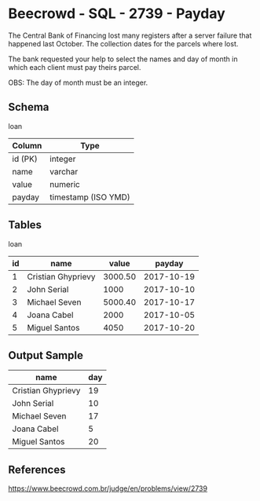 # Beecrowd - SQL - 2739 - Payday

The Central Bank of Financing lost many registers after a server failure that happened last October. 
The collection dates for the parcels where lost.

The bank requested your help to select the names and day of month in which each client must pay theirs parcel.

OBS: The day of month must be an integer.

## Schema

loan

| Column  | Type                 |
|---------|----------------------|
| id (PK) | integer              |
| name    | varchar              |
| value   | numeric              |
| payday  | timestamp (ISO YMD)  |


## Tables

loan

| id  | name               | value   | payday     |
|-----|--------------------|---------|------------|
| 1   | Cristian Ghyprievy | 3000.50 | 2017-10-19 |
| 2   | John Serial        | 1000    | 2017-10-10 |
| 3   | Michael Seven      | 5000.40 | 2017-10-17 |
| 4   | Joana Cabel        | 2000    | 2017-10-05 |
| 5   | Miguel Santos      | 4050    | 2017-10-20 |


## Output Sample

| name               | day |
|--------------------|-----|
| Cristian Ghyprievy | 19  |
| John Serial        | 10  |
| Michael Seven      | 17  | 
| Joana Cabel        | 5   | 
| Miguel Santos      | 20  | 


## References
https://www.beecrowd.com.br/judge/en/problems/view/2739